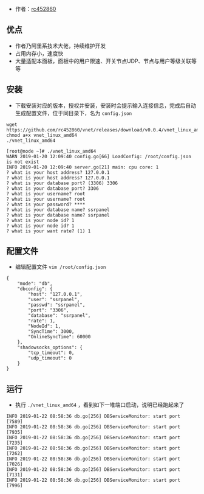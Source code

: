- 作者：[rc452860](https://github.com/rc452860)

## 优点
- 作者乃阿里系技术大佬，持续维护开发
- 占用内存小，速度快
- 大量适配本面板，面板中的用户限速、开关节点UDP、节点与用户等级关联等等

## 安装
- 下载安装对应的版本，授权并安装，安装时会提示输入连接信息，完成后自动生成配置文件，位于同目录下，名为 `config.json`

```
wget https://github.com/rc452860/vnet/releases/download/v0.0.4/vnet_linux_amd64
chmod a+x vnet_linux_amd64
./vnet_linux_amd64

[root@node ~]# ./vnet_linux_amd64 
WARN 2019-01-20 12:09:40 config.go[66] LoadConfig: /root/config.json is not exist
INFO 2019-01-20 12:09:40 server.go[21] main: cpu core: 1
? what is your host address? 127.0.0.1
? what is your host address? 127.0.0.1
? what is your database port? (3306) 3306
? what is your database port? 3306
? what is your username? root
? what is your username? root
? what is your password? ****
? what is your database name? ssrpanel
? what is your database name? ssrpanel
? what is your node id? 1
? what is your node id? 1
? what is your want rate? (1) 1

```

## 配置文件
- 编辑配置文件 `vim /root/config.json`

```
{
    "mode": "db",
    "dbconfig": {
        "host": "127.0.0.1",
        "user": "ssrpanel",
        "passwd": "ssrpanel",
        "port": "3306",
        "database": "ssrpanel",
        "rate": 1,
        "NodeId": 1,
        "SyncTime": 3000,
        "OnlineSyncTime": 60000
    },
    "shadowsocks_options": {
        "tcp_timeout": 0,
        "udp_timeout": 0
    }
}
```

## 运行
- 执行 `./vnet_linux_amd64` ，看到如下一堆端口启动，说明已经跑起来了

```
INFO 2019-01-22 08:58:36 db.go[256] DBServiceMonitor: start port [7589]
INFO 2019-01-22 08:58:36 db.go[256] DBServiceMonitor: start port [7935]
INFO 2019-01-22 08:58:36 db.go[256] DBServiceMonitor: start port [7235]
INFO 2019-01-22 08:58:36 db.go[256] DBServiceMonitor: start port [7262]
INFO 2019-01-22 08:58:36 db.go[256] DBServiceMonitor: start port [7026]
INFO 2019-01-22 08:58:36 db.go[256] DBServiceMonitor: start port [7131]
INFO 2019-01-22 08:58:36 db.go[256] DBServiceMonitor: start port [7996]
```
